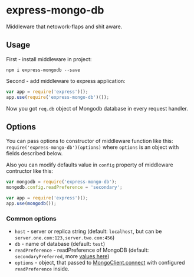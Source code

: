# express-mongo-db

Middleware that netowork-flaps and shit aware.

## Usage

First - install middleware in project:

```npm i express-mongodb --save```

Second - add middleware to express application:

```javascript
var app = require('express')();
app.use(require('express-mongo-db')());
```

Now you got `req.db` object of Mongodb database in every request handler.

## Options

You can pass options to constructor of middleware function like this: `require('express-mongo-db')(options)` where `options` is an object with fields described below.

Also you can modify defaults value in `config` property of middleware contructor like this:

```javascript
var mongodb = require('express-mongo-db');
mongodb.config.readPreference = 'secondary';

var app = require('express')();
app.use(mongodb());
```

### Common options

 * `host` - server or replica string (default: `localhost`, but can be `server.one.com:123,server.two.com:456`)
 * `db` - name of database (default: `test`)
 * `readPreference` - readPreference of MongoDB (default: `secondaryPreferred`, more [values here](http://mongodb.github.io/node-mongodb-native/driver-articles/mongoclient.html#read-preference))
 * `options` - object, that passed to [MongoClient.connect](http://mongodb.github.io/node-mongodb-native/driver-articles/mongoclient.html#read-preference) with configured `readPreference` inside.